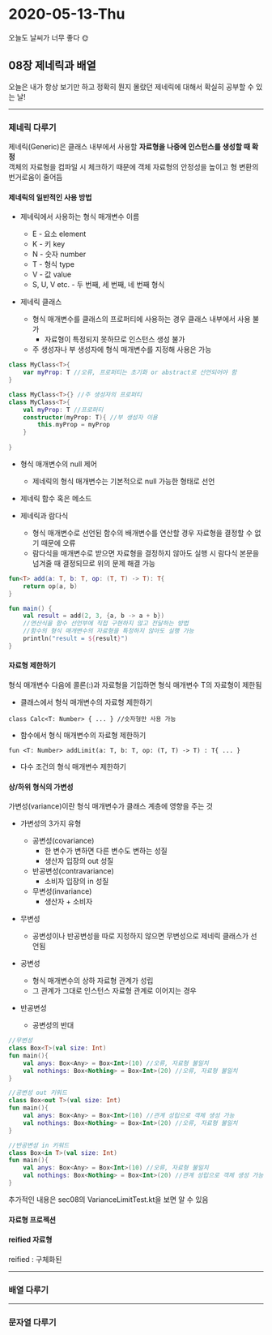 # 2020-05-13-Thu
오늘도 날씨가 너무 좋다 🌞

## 08장 제네릭과 배열
오늘은 내가 항상 보기만 하고 정확히 뭔지 몰랐던 제네릭에 대해서 확실히 공부할 수 있는 날!

---

### 제네릭 다루기
제네릭(Generic)은 클래스 내부에서 사용할 **자료형을 나중에 인스턴스를 생성할 때 확정**   
객체의 자료형을 컴파일 시 체크하기 때문에 객체 자료형의 안정성을 높이고 형 변환의 번거로움이 줄어듬   
#### 제네릭의 일반적인 사용 방법
* 제네릭에서 사용하는 형식 매개변수 이름
	* E - 요소 element
	* K - 키 key
	* N - 숫자 number
	* T - 형식 type
	* V - 값 value
	* S, U, V etc. - 두 번째, 세 번째, 네 번째 형식   
	

* 제네릭 클래스
	* 형식 매개변수를 클래스의 프로퍼티에 사용하는 경우 클래스 내부에서 사용 불가
		* 자료형이 특정되지 못하므로 인스턴스 생성 불가
	* 주 생성자나 부 생성자에 형식 매개변수를 지정해 사용은 가능
	
```kotlin
class MyClass<T>{
    var myProp: T //오류, 프로퍼티는 초기화 or abstract로 선언되어야 함
}

class MyClass<T>{} //주 생성자의 프로퍼티
class MyClass<T>{
    val myProp: T //프로퍼티
    constructor(myProp: T){ //부 생성자 이용
        this.myProp = myProp
    }
	
}
```
* 형식 매개변수의 null 제어
	* 제네릭의 형식 매개변수는 기본적으로 null 가능한 형태로 선언
	

* 제네릭 함수 혹은 메소드

* 제네릭과 람다식
	* 형식 매개변수로 선언된 함수의 배개변수를 연산할 경우 자료형을 결정할 수 없기 때문에 오류
	* 람다식을 매개변수로 받으면 자료형을 결정하지 않아도 실행 시 람다식 본문을 넘겨줄 때 결정되므로
	위의 문제 해결 가능
	  
```kotlin
fun<T> add(a: T, b: T, op: (T, T) -> T): T{
    return op(a, b)
}

fun main() {
    val result = add(2, 3, {a, b -> a + b})
    //연산식을 함수 선언부에 직접 구현하지 않고 전달하는 방법
    //함수의 형식 매개변수의 자료형을 특정하지 않아도 실행 가능
    println("result = ${result}")
}
```
#### 자료형 제한하기
형식 매개변수 다음에 콜론(:)과 자료형을 기입하면 형식 매개변수 T의 자료형이 제한됨
* 클래스에서 형식 매개변수의 자료형 제한하기
```text
class Calc<T: Number> { ... } //숫자형만 사용 가능 
```
* 함수에서 형식 매개변수의 자료형 제한하기
```text
fun <T: Number> addLimit(a: T, b: T, op: (T, T) -> T) : T{ ... }
```
* 다수 조건의 형식 매개변수 제한하기
#### 상/하위 형식의 가변성
가변성(variance)이란 형식 매개변수가 클래스 계층에 영향을 주는 것
* 가변성의 3가지 유형
	* 공변성(covariance)
	  * 한 변수가 변하면 다른 변수도 변하는 성질
	  * 생산자 입장의 out 성질
	* 반공변성(contravariance)
	  * 소비자 입장의 in 성질
	* 무변성(invariance)
		* 생산자 + 소비자
	
	
* 무변성
	* 공변성이나 반공변성을 따로 지정하지 않으면 무변성으로 제네릭 클래스가 선언됨
* 공변성
	* 형식 매개변수의 상하 자료형 관계가 성립
	* 그 관계가 그대로 인스턴스 자료형 관계로 이어지는 경우
* 반공변성
	* 공변성의 반대
	
```kotlin
//무변성
class Box<T>(val size: Int)
fun main(){
    val anys: Box<Any> = Box<Int>(10) //오류, 자료형 불일치
	val nothings: Box<Nothing> = Box<Int>(20) //오류, 자료형 불일치
}

//공변성 out 키워드
class Box<out T>(val size: Int)
fun main(){
    val anys: Box<Any> = Box<Int>(10) //관계 성립으로 객체 생성 가능
    val nothings: Box<Nothing> = Box<Int>(20) //오류, 자료형 불일치
}

//반공변성 in 키워드
class Box<in T>(val size: Int)
fun main(){
    val anys: Box<Any> = Box<Int>(10) //오류, 자료형 불일치
    val nothings: Box<Nothing> = Box<Int>(20) //관계 성립으로 객체 생성 가능
}
```
추가적인 내용은 sec08의 VarianceLimitTest.kt을 보면 알 수 있음
#### 자료형 프로젝션
#### reified 자료형
reified : 구체화된

---

### 배열 다루기

---

### 문자열 다루기
